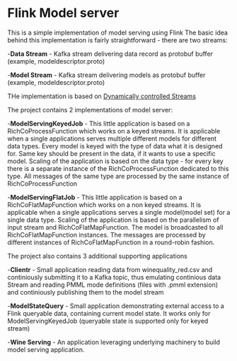 # Flink Model server

This is a simple implementation of model serving using Flink
The basic idea behind this implementation is fairly straightforward - there are two streams:

-**Data Stream** - Kafka stream delivering data record as protobuf buffer (example, modeldescriptor.proto)

-**Model Stream** - Kafka stream delivering models as protobuf buffer (example, modeldescriptor.proto)

THe implementation is based on [Dynamically controlled Streams](https://www.data-artisans.com/blog/bettercloud-dynamic-alerting-apache-flink)

The project contains 2 implementations of model server:

-**ModelServingKeyedJob** - This little application is based on a RichCoProcessFunction which works on a keyed streams. It is applicable
   when a single applications serves multiple different models for different data types. Every model is keyed with
   the type of data what it is designed for. Same key should be present in the data, if it wants to use a specific model.
   Scaling of the application is based on the data type - for every key there is a separate instance of the
   RichCoProcessFunction dedicated to this type. All messages of the same type are processed by the same instance
   of RichCoProcessFunction

-**ModelServingFlatJob** - This little application is based on a RichCoFlatMapFunction which works on a non keyed streams. It is
   applicable when a single applications serves a single model(model set) for a single data type.
   Scaling of the application is based on the parallelism of input stream and RichCoFlatMapFunction.
   The model is broadcasted to all RichCoFlatMapFunction instances. The messages are processed by different
   instances of RichCoFlatMapFunction in a round-robin fashion.
   
The project also contains 3 additional supporting applications
   
-**Clientr** - Small application reading data from winequality_red.csv and continiously submitting it to a Kafka topic,
thus emulating continious data Stream and reading PMML mode definitions (files with .pmml extension) and continiously
publishing them to the model stream
   
-**ModelStateQuery** - Small application demonstrating external access to a Flink queryable data, containing
current model state. It works only for ModelServingKeyedJob (queryable state is supported only for keyed stream)

-**Wine Serving** - An application leveraging underlying machinery to build model serving application.
